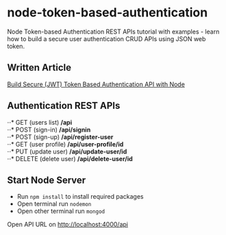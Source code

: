# node-token-based-authentication

Node Token-based Authentication REST APIs tutorial with examples - learn how to build a secure user authentication CRUD APIs using JSON web token.


## Written Article
[Build Secure (JWT) Token Based Authentication API with Node](https://www.positronx.io/build-secure-jwt-token-based-authentication-api-with-node/)


## Authentication REST APIs
⋅⋅* GET (users list)	  **/api** <br>
⋅⋅* POST (sign-in)	      **/api/signin** <br>
⋅⋅* POST (sign-up)	      **/api/register-user** <br>
⋅⋅* GET (user profile)	  **/api/user-profile/id** <br>
⋅⋅* PUT (update user)	  **/api/update-user/id** <br>
⋅⋅* DELETE (delete user)  **/api/delete-user/id** <br>


## Start Node Server

- Run `npm install` to install required packages 
- Open terminal run `nodemon`
- Open other terminal run `mongod`

Open API URL on [http://localhost:4000/api](http://localhost:4000/api)
